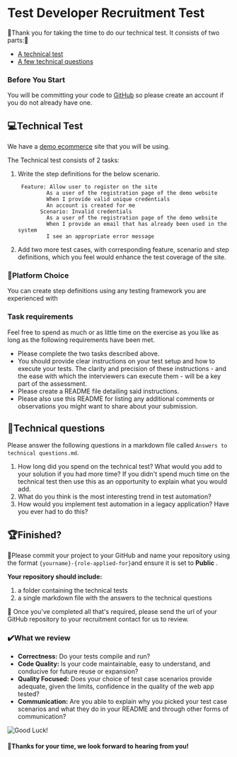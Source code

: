 
Test Developer Recruitment Test
==================================

:rocket:Thank you for taking the time to do our technical test. It consists of two parts::rocket:

* [A technical test](#technical-test)
* [A few technical questions](#technical-questions)

### Before You Start
You will be committing your code to [GitHub](http://github.com) so please create an account if you do not already have one. 



## :computer:Technical Test

We have a [demo ecommerce](http://104.42.251.168/) site that you will be using.

The Technical test consists of 2 tasks:

1. Write the step definitions for the below scenario.

		Feature: Allow user to register on the site
				As a user of the registration page of the demo website
				When I provide valid unique credentials
				An account is created for me
			  Scenario: Invalid credentials
				As a user of the registration page of the demo website
				When I provide an email that has already been used in the system
				I see an appropriate error message

2. Add two more test cases, with corresponding feature, scenario and step definitions, which you feel would enhance the test coverage of the site.


### :file_folder:Platform Choice

You can create step definitions using any testing framework you are experienced with

### Task requirements

Feel free to spend as much or as little time on the exercise as you like as long as the following requirements have been met.  

- Please complete the two tasks described above.
- You should provide clear instructions on your test setup and how to execute your tests. The clarity and precision of these instructions - and the ease with which the interviewers can execute them - will be a key part of the assessment. 
- Please create a README file detailing said instructions. 
- Please also use this README for listing any additional comments or observations you might want to share about your submission.

## :speech_balloon:Technical questions

Please answer the following questions in a markdown file called `Answers to technical questions.md`.

1. How long did you spend on the technical test? What would you add to your solution if you had more time? If you didn't spend much time on the technical test then use this as an opportunity to explain what you would add.
2. What do you think is the most interesting trend in test automation?
3. How would you implement test automation in a legacy application? Have you ever had to do this?

## :trophy:Finished?

:triangular_flag_on_post:Please commit your project to your GitHub and name your repository using the format `{yourname}-{role-applied-for}`and ensure it is set to **Public** .

**Your repository should include:** 

1. a folder containing the technical tests
2. a single markdown file with the answers to the technical questions

:e-mail: Once you've completed all that's required, please send the url of your GitHub repository to your recruitment contact for us to review.

### :heavy_check_mark:What we review

* **Correctness:** Do your tests compile and run?  
* **Code Quality:** Is your code maintainable, easy to understand, and conducive for future reuse or expansion?
* **Quality Focused:** Does your choice of test case scenarios provide adequate, given the limits, confidence in the quality of the web app tested?
* **Communication:** Are you able to explain why you picked your test case scenarios and what they do in your README and through other forms of communication?

![Good Luck!](http://i.imgur.com/DHxjAeQ.jpg)

#### :wave:Thanks for your time, we look forward to hearing from you!
